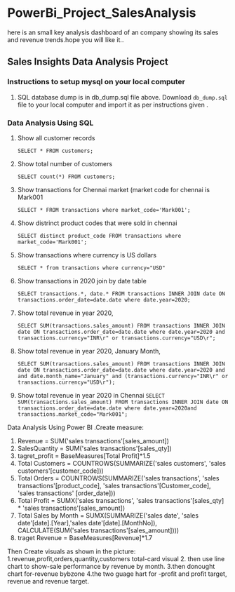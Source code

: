 # PowerBi_Project_SalesAnalysis
here is an small key analysis dashboard of an company showing its sales and revenue trends.hope you will like it..
## Sales Insights Data Analysis Project

### Instructions to setup mysql on your local computer

1. SQL database dump is in db_dump.sql file above. Download `db_dump.sql` file to your local computer and import it as per instructions given .

### Data Analysis Using SQL

1. Show all customer records

    `SELECT * FROM customers;`

1. Show total number of customers

    `SELECT count(*) FROM customers;`

1. Show transactions for Chennai market (market code for chennai is Mark001

    `SELECT * FROM transactions where market_code='Mark001';`

1. Show distrinct product codes that were sold in chennai

    `SELECT distinct product_code FROM transactions where market_code='Mark001';`

1. Show transactions where currency is US dollars

    `SELECT * from transactions where currency="USD"`

1. Show transactions in 2020 join by date table

    `SELECT transactions.*, date.* FROM transactions INNER JOIN date ON transactions.order_date=date.date where date.year=2020;`

1. Show total revenue in year 2020,

    `SELECT SUM(transactions.sales_amount) FROM transactions INNER JOIN date ON transactions.order_date=date.date where date.year=2020 and transactions.currency="INR\r" or transactions.currency="USD\r";`
	
1. Show total revenue in year 2020, January Month,

    `SELECT SUM(transactions.sales_amount) FROM transactions
 INNER JOIN date ON transactions.order_date=date.date where date.year=2020 and and date.month_name="January" and (transactions.currency="INR\r" or transactions.currency="USD\r");`

1. Show total revenue in year 2020 in Chennai
`SELECT SUM(transactions.sales_amount) FROM transactions INNER JOIN date ON transactions.order_date=date.date where date.year=2020and transactions.market_code="Mark001";`


Data Analysis Using Power BI
.Create measure:

1. Revenue = SUM('sales transactions'[sales_amount])
2. SalesQuantity = SUM('sales transactions'[sales_qty])
3. tagret_profit = BaseMeasures[Total Profit]*1.5
4. Total Customers = COUNTROWS(SUMMARIZE('sales customers', 'sales customers'[customer_code]))
5. Total Orders = COUNTROWS(SUMMARIZE('sales transactions', 'sales transactions'[product_code], 'sales transactions'[Customer_code], 'sales transactions' [order_date]))
6. Total Profit = SUMX('sales transactions', 'sales transactions'[sales_qty] * 'sales transactions'[sales_amount])
7. Total Sales by Month = SUMX(SUMMARIZE('sales date', 'sales date'[date].[Year],'sales date'[date].[MonthNo]),    CALCULATE(SUM('sales transactions'[sales_amount])))
8. traget Revenue = BaseMeasures[Revenue]*1.7


Then Create visuals as shown in the picture:
1.revenue,profit,orders,quantity,customers total-card visual
2. then use line chart to show-sale performance by revenue by month.
3.then donought chart for-revenue bybzone
4.the two guage hart for -profit and profit target, revenue and revenue target.
